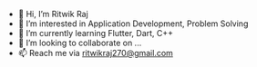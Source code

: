 - 👋 Hi, I’m Ritwik Raj
- 👀 I’m interested in Application Development, Problem Solving
- 🌱 I’m currently learning Flutter, Dart, C++
- 💞️ I’m looking to collaborate on ...
- 📫 Reach me via ritwikraj270@gmail.com

<!---
Ritwik-Raj/Ritwik-Raj is a ✨ special ✨ repository because its `README.md` (this file) appears on your GitHub profile.
You can click the Preview link to take a look at your changes.
--->
